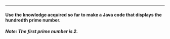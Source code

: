 

***

#### Use the knowledge acquired so far to make a Java code that displays the hundredth prime number.

##### Note: The first prime number is 2.
